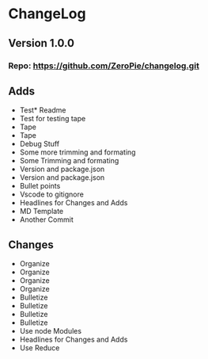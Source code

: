 
  # ChangeLog
  ## Version 1.0.0
  ### Repo: https://github.com/ZeroPie/changelog.git 
  ## Adds
  *  Test*  Readme 
*  Test for testing tape 
*  Tape 
*  Tape 
*  Debug Stuff 
*  Some more trimming and formating 
*  Some Trimming and formating 
*  Version and package.json 
*  Version and package.json 
*  Bullet points 
*  Vscode to gitignore 
*  Headlines for Changes and Adds 
*  MD Template 
*  Another Commit 

  ## Changes
  *  Organize
*  Organize
*  Organize
*  Organize
*  Bulletize
*  Bulletize
*  Bulletize
*  Bulletize
*  Use node Modules
*  Headlines for Changes and Adds
*  Use Reduce
